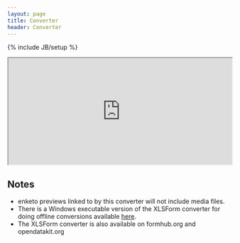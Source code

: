 ```yaml
---
layout: page
title: Converter 
header: Converter
---
```

{% include JB/setup %}

<iframe src="http://23.21.114.69/xlsform/" width="100%" height="240"></iframe>

Notes
------------
* enketo previews linked to by this converter will not include media files.
* There is a Windows executable version of the XLSForm converter for doing offline conversions available
  [here](https://github.com/UW-ICTD/xlsform.exe/blob/master/README.md).
* The XLSForm converter is also available on formhub.org and opendatakit.org

